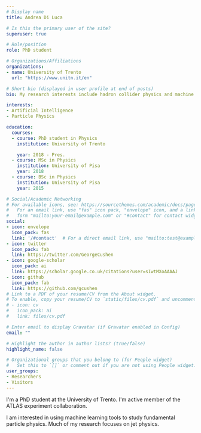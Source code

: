 ```yaml
---
# Display name
title: Andrea Di Luca

# Is this the primary user of the site?
superuser: true

# Role/position
role: PhD student

# Organizations/Affiliations
organizations:
- name: University of Trento
  url: "https://www.unitn.it/en"

# Short bio (displayed in user profile at end of posts)
bio: My research interests include hadron collider physics and machine learning.

interests:
- Artificial Intelligence
- Particle Physics

education:
  courses:
  - course: PhD student in Physics
    institution: University of Trento

    year: 2018 - Pres.
  - course: MSc in Physics
    institution: University of Pisa
    year: 2018
  - course: BSc in Physics
    institution: University of Pisa
    year: 2015

# Social/Academic Networking
# For available icons, see: https://sourcethemes.com/academic/docs/page-builder/#icons
#   For an email link, use "fas" icon pack, "envelope" icon, and a link in the
#   form "mailto:your-email@example.com" or "#contact" for contact widget.
social:
- icon: envelope
  icon_pack: fas
  link: '/#contact'  # For a direct email link, use "mailto:test@example.org".
- icon: twitter
  icon_pack: fab
  link: https://twitter.com/GeorgeCushen
- icon: google-scholar
  icon_pack: ai
  link: https://scholar.google.co.uk/citations?user=sIwtMXoAAAAJ
- icon: github
  icon_pack: fab
  link: https://github.com/gcushen
# Link to a PDF of your resume/CV from the About widget.
# To enable, copy your resume/CV to `static/files/cv.pdf` and uncomment the lines below.
# - icon: cv
#   icon_pack: ai
#   link: files/cv.pdf

# Enter email to display Gravatar (if Gravatar enabled in Config)
email: ""

# Highlight the author in author lists? (true/false)
highlight_name: false

# Organizational groups that you belong to (for People widget)
#   Set this to `[]` or comment out if you are not using People widget.
user_groups:
- Researchers
- Visitors
---
```


I'm a PhD student at the University of Trento. I'm active member of the ATLAS experiment collaboration.  

I am interested in using machine learning tools to study fundamental particle physics. Much of my research focuses on jet physics.